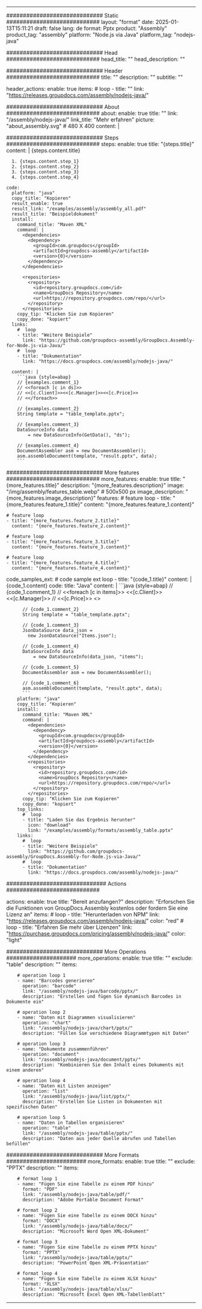 



---
############################# Static ############################
layout: "format"
date:  2025-01-13T15:11:21
draft: false
lang: de
format: Pptx
product: "Assembly"
product_tag: "assembly"
platform: "Node.js via Java"
platform_tag: "nodejs-java"

############################# Head ############################
head_title: ""
head_description: ""

############################# Header ############################
title: "" 
description: ""
subtitle: "" 

header_actions:
  enable: true
  items:
    #  loop
    - title: ""
      link: "https://releases.groupdocs.com/assembly/nodejs-java/"
      
############################# About ############################
about:
    enable: true
    title: ""
    link: "/assembly/nodejs-java/"
    link_title: "Mehr erfahren"
    picture: "about_assembly.svg" # 480 X 400
    content: |
       

############################# Steps ############################
steps:
    enable: true
    title: "{steps.title}"
    content: |
      {steps.content.title}
      
      1. {steps.content.step_1}
      2. {steps.content.step_2}
      3. {steps.content.step_3}
      4. {steps.content.step_4}
   
    code:
      platform: "java"
      copy_title: "Kopieren"
      result_enable: true
      result_link: "/examples/assembly/assembly_all.pdf"
      result_title: "Beispieldokument"
      install:
        command_title: "Maven XML"
        command: |
          <dependencies>
            <dependency>
              <groupId>com.groupdocs</groupId>
              <artifactId>groupdocs-assembly</artifactId>
              <version>{0}</version>
            </dependency>
          </dependencies>

          <repositories>
            <repository>
              <id>repository.groupdocs.com</id>
              <name>GroupDocs Repository</name>
              <url>https://repository.groupdocs.com/repo/</url>
            </repository>
          </repositories>
        copy_tip: "Klicken Sie zum Kopieren"
        copy_done: "kopiert"
      links:
        #  loop
        - title: "Weitere Beispiele"
          link: "https://github.com/groupdocs-assembly/GroupDocs.Assembly-for-Node.js-via-Java/"
        #  loop
        - title: "Dokumentation"
          link: "https://docs.groupdocs.com/assembly/nodejs-java/"
          
      content: |
        ```java {style=abap}
        // {examples.comment_1}
        // <<foreach [c in ds]>>
        // <<[c.Client]>><<[c.Manager]>><<[c.Price]>>
        // <</foreach>>

        // {examples.comment_2}
        String template = "table_template.pptx";

        // {examples.comment_3}
        DataSourceInfo data 
            = new DataSourceInfo(GetData(), "ds");

        // {examples.comment_4}
        DocumentAssembler asm = new DocumentAssembler();
        asm.assembleDocument(template, "result.pptx", data);
        ```           

############################# More features ############################
more_features:
  enable: true
  title: "{more_features.title}"
  description: "{more_features.description}"
  image: "/img/assembly/features_table.webp" # 500x500 px
  image_description: "{more_features.image_description}"
  features:
    # feature loop
    - title: "{more_features.feature_1.title}"
      content: "{more_features.feature_1.content}"

    # feature loop
    - title: "{more_features.feature_2.title}"
      content: "{more_features.feature_2.content}"

    # feature loop
    - title: "{more_features.feature_3.title}"
      content: "{more_features.feature_3.content}"

    # feature loop
    - title: "{more_features.feature_4.title}"
      content: "{more_features.feature_4.content}"
      
  code_samples_ext:
    # code sample ext loop
    - title: "{code_1.title}"
      content: |
        {code_1.content}
      code:
        title: "Java"
        content: |
          ```java {style=abap}
          // {code_1.comment_1}
          // <<foreach [c in items]>> <<[c.Client]>><<[c.Manager]>>
          //  <<[c.Price]>> <</foreach>>

          // {code_1.comment_2}
          String template = "table_template.pptx";

          // {code_1.comment_3}
          JsonDataSource data_json = 
            new JsonDataSource("Items.json");

          // {code_1.comment_4}
          DataSourceInfo data 
              = new DataSourceInfo(data_json, "items");

          // {code_1.comment_5}
          DocumentAssembler asm = new DocumentAssembler();

          // {code_1.comment_6}
          asm.assembleDocument(template, "result.pptx", data);
          ```
        platform: "java"
        copy_title: "Kopieren"
        install:
          command_title: "Maven XML"
          command: |
            <dependencies>
              <dependency>
                <groupId>com.groupdocs</groupId>
                <artifactId>groupdocs-assembly</artifactId>
                <version>{0}</version>
              </dependency>
            </dependencies>
            <repositories>
              <repository>
                <id>repository.groupdocs.com</id>
                <name>GroupDocs Repository</name>
                <url>https://repository.groupdocs.com/repo/</url>
              </repository>
            </repositories>
          copy_tip: "Klicken Sie zum Kopieren"
          copy_done: "kopiert"
        top_links:
          #  loop
          - title: "Laden Sie das Ergebnis herunter"
            icon: "download"
            link: "/examples/assembly/formats/assembly_table.pptx"
        links:
          #  loop
          - title: "Weitere Beispiele"
            link: "https://github.com/groupdocs-assembly/GroupDocs.Assembly-for-Node.js-via-Java/"
          #  loop
          - title: "Dokumentation"
            link: "https://docs.groupdocs.com/assembly/nodejs-java/"
            

            


############################## Actions ############################

actions:
  enable: true
  title: "Bereit anzufangen?"
  description: "Erforschen Sie die Funktionen von GroupDocs.Assembly kostenlos oder fordern Sie eine Lizenz an"
  items:
    #  loop
    - title: "Herunterladen von NPM"
      link: "https://releases.groupdocs.com/assembly/nodejs-java/"
      color: "red"
        #  loop
    - title: "Erfahren Sie mehr über Lizenzen"
      link: "https://purchase.groupdocs.com/pricing/assembly/nodejs-java/"
      color: "light"


############################# More Operations #####################
more_operations:
    enable: true
    title: ""
    exclude: "table"
    description: ""
    items: 
          
        # operation loop 1
        - name: "Barcodes generieren"
          operation: "barcode"
          link: "/assembly/nodejs-java/barcode/pptx/"
          description: "Erstellen und fügen Sie dynamisch Barcodes in Dokumente ein"

        # operation loop 2
        - name: "Daten mit Diagrammen visualisieren"
          operation: "chart"
          link: "/assembly/nodejs-java/chart/pptx/"
          description: "Füllen Sie verschiedene Diagrammtypen mit Daten"

        # operation loop 3
        - name: "Dokumente zusammenführen"
          operation: "document"
          link: "/assembly/nodejs-java/document/pptx/"
          description: "Kombinieren Sie den Inhalt eines Dokuments mit einem anderen"

        # operation loop 4
        - name: "Daten mit Listen anzeigen"
          operation: "list"
          link: "/assembly/nodejs-java/list/pptx/"
          description: "Erstellen Sie Listen in Dokumenten mit spezifischen Daten"

        # operation loop 5
        - name: "Daten in Tabellen organisieren"
          operation: "table"
          link: "/assembly/nodejs-java/table/pptx/"
          description: "Daten aus jeder Quelle abrufen und Tabellen befüllen"
         
          
############################# More Formats ########################
more_formats:
    enable: true
    title: ""
    exclude: "PPTX"
    description: ""
    items: 
          
        # format loop 1
        - name: "Fügen Sie eine Tabelle zu einem PDF hinzu"
          format: "PDF"
          link: "/assembly/nodejs-java/table/pdf/"
          description: "Adobe Portable Document Format"
          
        # format loop 2
        - name: "Fügen Sie eine Tabelle zu einem DOCX hinzu"
          format: "DOCX"
          link: "/assembly/nodejs-java/table/docx/"
          description: "Microsoft Word Open XML-Dokument"
          
        # format loop 3
        - name: "Fügen Sie eine Tabelle zu einem PPTX hinzu"
          format: "PPTX"
          link: "/assembly/nodejs-java/table/pptx/"
          description: "PowerPoint Open XML-Präsentation"
          
        # format loop 4
        - name: "Fügen Sie eine Tabelle zu einem XLSX hinzu"
          format: "XLSX"
          link: "/assembly/nodejs-java/table/xlsx/"
          description: "Microsoft Excel Open XML-Tabellenblatt"


          

---
